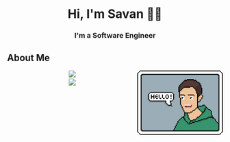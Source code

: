 <h1 align="center">Hi, I'm Savan 👨‍💻</h1>
<h3 align="center">I'm a Software Engineer</h3>

## About Me

<img align="right" height="150" width="200" alt="asdf" src="https://raw.githubusercontent.com/1H0/1H0/master/media/hello.png" >



  <div align="center">
    <img src="https://github-readme-stats.vercel.app/api?username=SavanCvijetic&count_private=true&show_icons=true">
  </div>



  <div align="center">
    <img src="https://github-readme-stats.vercel.app/api/top-langs/?username=SavanCvijetic&langs_count=5">
  </div>



<!--
**1H0/1H0** is a ✨ _special_ ✨ repository because its `README.md` (this file) appears on your GitHub profile.

Here are some ideas to get you started:

- 🔭 I’m currently working on ...
- 🌱 I’m currently learning ...
- 👯 I’m looking to collaborate on ...
- 🤔 I’m looking for help with ...
- 💬 Ask me about ...
- 📫 How to reach me: ...
- 😄 Pronouns: ...
- ⚡ Fun fact: ...
-->

<!--
https://dev.to/supritha/how-to-have-an-awesome-github-profile-1969
-->
